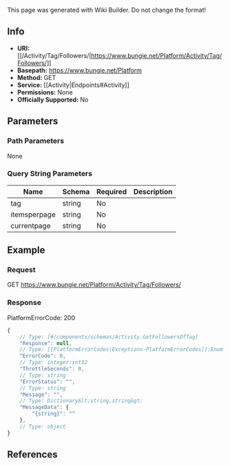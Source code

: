<span class="wiki-builder">This page was generated with Wiki Builder. Do not change the format!</span>

## Info


* **URI:** [[/Activity/Tag/Followers/|https://www.bungie.net/Platform/Activity/Tag/Followers/]]
* **Basepath:** https://www.bungie.net/Platform
* **Method:** GET
* **Service:** [[Activity|Endpoints#Activity]]
* **Permissions:** None
* **Officially Supported:** No

## Parameters
### Path Parameters
None

### Query String Parameters
Name | Schema | Required | Description
---- | ------ | -------- | -----------
tag | string | No | 
itemsperpage | string | No | 
currentpage | string | No | 

## Example
### Request
GET https://www.bungie.net/Platform/Activity/Tag/Followers/

### Response
PlatformErrorCode: 200
```javascript
{
    // Type: [#/components/schemas/Activity.GetFollowersOfTag]
    "Response": null,
    // Type: [[PlatformErrorCodes|Exceptions-PlatformErrorCodes]]:Enum
    "ErrorCode": 0,
    // Type: integer:int32
    "ThrottleSeconds": 0,
    // Type: string
    "ErrorStatus": "",
    // Type: string
    "Message": "",
    // Type: Dictionary&lt;string,string&gt;
    "MessageData": {
        "{string}": ""
    },
    // Type: object
}

```

## References
